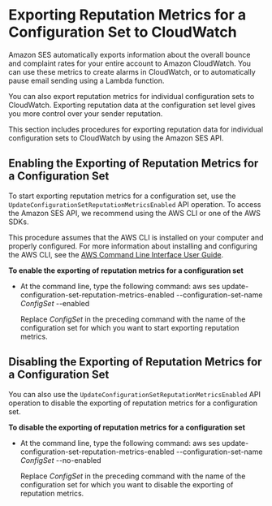 # Exporting Reputation Metrics for a Configuration Set to CloudWatch<a name="configuration-sets-export-metrics"></a>

Amazon SES automatically exports information about the overall bounce and complaint rates for your entire account to Amazon CloudWatch\. You can use these metrics to create alarms in CloudWatch, or to automatically pause email sending using a Lambda function\.

You can also export reputation metrics for individual configuration sets to CloudWatch\. Exporting reputation data at the configuration set level gives you more control over your sender reputation\.

This section includes procedures for exporting reputation data for individual configuration sets to CloudWatch by using the Amazon SES API\.

## Enabling the Exporting of Reputation Metrics for a Configuration Set<a name="configuration-sets-export-metrics-enabling"></a>

To start exporting reputation metrics for a configuration set, use the `UpdateConfigurationSetReputationMetricsEnabled` API operation\. To access the Amazon SES API, we recommend using the AWS CLI or one of the AWS SDKs\.

This procedure assumes that the AWS CLI is installed on your computer and properly configured\. For more information about installing and configuring the AWS CLI, see the [AWS Command Line Interface User Guide](http://docs.aws.amazon.com/cli/latest/userguide/cli-chap-welcome.html)\.

**To enable the exporting of reputation metrics for a configuration set**
+ At the command line, type the following command: aws ses update\-configuration\-set\-reputation\-metrics\-enabled \-\-configuration\-set\-name *ConfigSet* \-\-enabled

  Replace *ConfigSet* in the preceding command with the name of the configuration set for which you want to start exporting reputation metrics\.

## Disabling the Exporting of Reputation Metrics for a Configuration Set<a name="configuration-sets-export-metrics-disabling"></a>

You can also use the `UpdateConfigurationSetReputationMetricsEnabled` API operation to disable the exporting of reputation metrics for a configuration set\.

**To disable the exporting of reputation metrics for a configuration set**
+ At the command line, type the following command: aws ses update\-configuration\-set\-reputation\-metrics\-enabled \-\-configuration\-set\-name *ConfigSet* \-\-no\-enabled

  Replace *ConfigSet* in the preceding command with the name of the configuration set for which you want to disable the exporting of reputation metrics\.